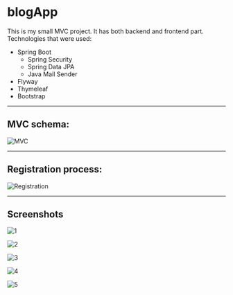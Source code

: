 # blogApp
This is my small MVC project. It has both backend and frontend part. Technologies that were used:
+ Spring Boot
  + Spring Security
  + Spring Data JPA
  + Java Mail Sender
+ Flyway
+ Thymeleaf
+ Bootstrap
____
## MVC schema:
![MVC](https://github.com/nikitosik-761/blogApp/assets/119794500/64b7f8f4-03e4-436c-94c3-331db3ee9952)
___
## Registration process:
![Registration](https://github.com/nikitosik-761/blogApp/assets/119794500/9f7f4597-4ea6-44ee-aa3c-a7de6945fda8)
___
## Screenshots
![1](https://github.com/nikitosik-761/blogApp/assets/119794500/dcddb924-eb61-42a9-aa9f-380bfefd5ffc)

![2](https://github.com/nikitosik-761/blogApp/assets/119794500/b4c61177-e94f-420b-a226-413871fa3e92)

![3](https://github.com/nikitosik-761/blogApp/assets/119794500/6f8ceca7-6367-421f-95bf-9c64aae5709d)

![4](https://github.com/nikitosik-761/blogApp/assets/119794500/55c771b0-25fd-4b9e-abc3-6b88d2a7d95c)

![5]( https://github.com/nikitosik-761/blogApp/assets/119794500/699a68b3-e7d1-40ab-b678-ffff8fb2e7be)


